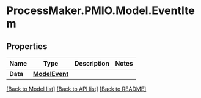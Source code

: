 # ProcessMaker.PMIO.Model.EventItem
## Properties

Name | Type | Description | Notes
------------ | ------------- | ------------- | -------------
**Data** | [**ModelEvent**](ModelEvent.md) |  | 

[[Back to Model list]](../README.md#documentation-for-models) [[Back to API list]](../README.md#documentation-for-api-endpoints) [[Back to README]](../README.md)

